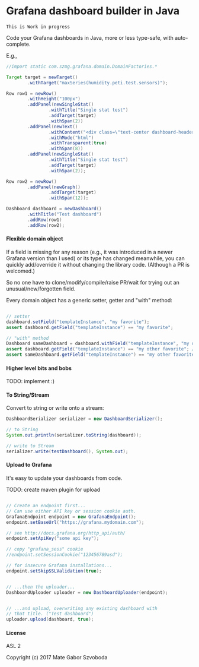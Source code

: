 # Grafana dashboard builder in Java

```
This is Work in progress
```

Code your Grafana dashboards in Java, more or less type-safe, with auto-complete.

E.g.,

```java
//import static com.szmg.grafana.domain.DomainFactories.*

Target target = newTarget()
        .withTarget("maxSeries(humidity.peti.test.sensors)");

Row row1 = newRow()
        .withHeight("100px")
        .addPanel(newSingleStat()
                .withTitle("Single stat test")
                .addTarget(target)
                .withSpan(2))
        .addPanel(newText()
                .withContent("<div class=\"text-center dashboard-header\"><span>This is the test</span></div>")
                .withMode("html")
                .withTransparent(true)
                .withSpan(8))
        .addPanel(newSingleStat()
                .withTitle("Single stat test")
                .addTarget(target)
                .withSpan(2));

Row row2 = newRow()
        .addPanel(newGraph()
                .addTarget(target)
                .withSpan(12));

Dashboard dashboard = newDashboard()
        .withTitle("Test dashboard")
        .addRow(row1)
        .addRow(row2);

```

#### Flexible domain object

If a field is missing for any reason (e.g., it was introduced in a newer Grafana version than I used)
or its type has changed meanwhile, you can
quickly add/override it without changing the library code. (Although a PR is welcomed.)

So no one have to clone/modify/compile/raise PR/wait for trying out an unusual/new/forgotten field.

Every domain object has a generic setter, getter and "with" method:

```java

// setter
dashboard.setField("templateInstance", "my favorite");
assert dashboard.getField("templateInstance") == "my favorite";

// "with" method
Dashboard sameDashboard = dashboard.withField("templateInstance", "my other favorite");
assert dashboard.getField("templateInstance") == "my other favorite"; // it's not immutable
assert sameDashboard.getField("templateInstance") == "my other favorite";

```

#### Higher level bits and bobs

TODO: implement :)

#### To String/Stream

Convert to string or write onto a stream:

```java
DashboardSerializer serializer = new DashboardSerializer();

// to String
System.out.println(serializer.toString(dashboard));

// write to Stream
serializer.write(testDashboard(), System.out);
```

#### Upload to Grafana

It's easy to update your dashboards from code.

TODO: create maven plugin for upload

```java

// Create an endpoint first...
// Can use either API key or session cookie auth.
GrafanaEndpoint endpoint = new GrafanaEndpoint();
endpoint.setBaseUrl("https://grafana.mydomain.com");

// see http://docs.grafana.org/http_api/auth/
endpoint.setApiKey("some api key");

// copy "grafana_sess" cookie
//endpoint.setSessionCookie("123456789asd");

// for insecure Grafana installations...
endpoint.setSkipSSLValidation(true);


// ...then the uploader...
DashboardUploader uploader = new DashboardUploader(endpoint);


// ...and upload, overwriting any existing dashboard with
// that title. ("Test dashboard")
uploader.upload(dashboard, true);


```


#### License

ASL 2

Copyright (c) 2017 Mate Gabor Szvoboda
